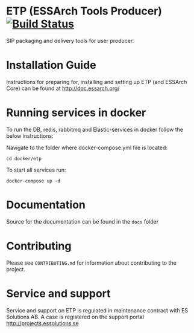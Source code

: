 # ETP (ESSArch Tools Producer) [![Build Status](https://travis-ci.org/ESSolutions/ESSArch_Tools_Producer.svg?branch=master)](https://travis-ci.org/ESSolutions/ESSArch_Tools_Producer)

SIP packaging and delivery tools for user producer.

# Installation Guide

Instructions for preparing for, installing and setting up ETP (and ESSArch Core) can be found at http://doc.essarch.org/

# Running services in docker

To run the DB, redis, rabbitmq and Elastic-services in docker follow the below instructions:

Navigate to the folder where docker-compose.yml file is located:

    cd docker/etp

To start all services run:

    docker-compose up -d

# Documentation 

Source for the documentation can be found in the `docs` folder

# Contributing

Please see `CONTRIBUTING.md` for information about contributing to the project.

# Service and support

Service and support on ETP is regulated in maintenance contract with ES Solutions AB. A case is registered on the support portal http://projects.essolutions.se
